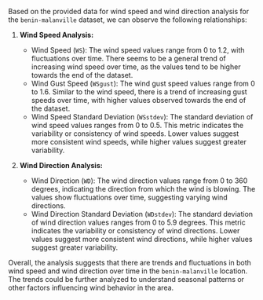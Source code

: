 Based on the provided data for wind speed and wind direction analysis for the `benin-malanville` dataset, we can observe the following relationships:

1. **Wind Speed Analysis:**
   - Wind Speed (`WS`): The wind speed values range from 0 to 1.2, with fluctuations over time. There seems to be a general trend of increasing wind speed over time, as the values tend to be higher towards the end of the dataset.
   - Wind Gust Speed (`WSgust`): The wind gust speed values range from 0 to 1.6. Similar to the wind speed, there is a trend of increasing gust speeds over time, with higher values observed towards the end of the dataset.
   - Wind Speed Standard Deviation (`WSstdev`): The standard deviation of wind speed values ranges from 0 to 0.5. This metric indicates the variability or consistency of wind speeds. Lower values suggest more consistent wind speeds, while higher values suggest greater variability.

2. **Wind Direction Analysis:**
   - Wind Direction (`WD`): The wind direction values range from 0 to 360 degrees, indicating the direction from which the wind is blowing. The values show fluctuations over time, suggesting varying wind directions.
   - Wind Direction Standard Deviation (`WDstdev`): The standard deviation of wind direction values ranges from 0 to 5.9 degrees. This metric indicates the variability or consistency of wind directions. Lower values suggest more consistent wind directions, while higher values suggest greater variability.

Overall, the analysis suggests that there are trends and fluctuations in both wind speed and wind direction over time in the `benin-malanville` location. The trends could be further analyzed to understand seasonal patterns or other factors influencing wind behavior in the area.
